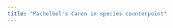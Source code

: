 ```yaml
---
title: "Pachelbel's Canon in species counterpoint"
---
```



<div id="score"></div>
<script>
makeInteractive("score", `
%%staves{1 2 3 4}
Q:1/4=60
M:4/4
L:1/8
K:D
V:1
GG' F'F EB EE'|F'F EE' D'D CC' | BB' A'A G3/2E'/2 AA | A2 z2z4|]
V:2 
D'3 D' D'2 C'2 | D'D CC' BB, A,A| GG' F'F EB EE'|A2 z2z4 |]
V:3
B'2 D''A'B'2 A'2 | A'2 A>G F2 F'>E'|D'3 D' D'2 C'2|D'2 z2 z4|]
V:4 clef=bass
G,,2 D,,2 G,,2 A,,2 | D,2 A,,2 B,,2 F,,2 |G,,2 D,,2 G,,2 A,,2 | D,2 z2 z4 |]
`, 73);
</script>
